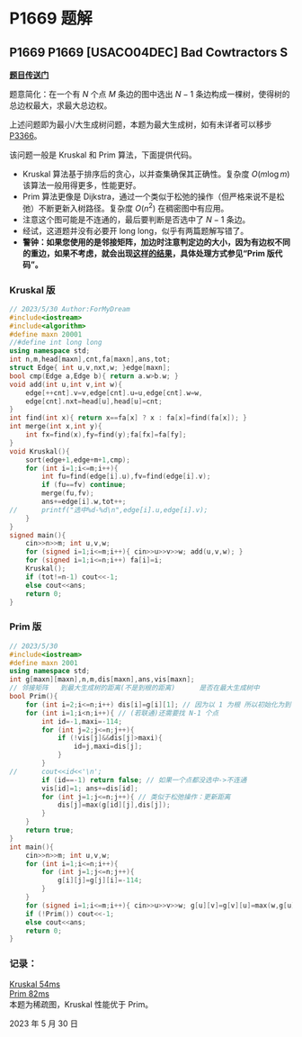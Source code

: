# P1669 题解

## P1669 P1669 [USACO04DEC] Bad Cowtractors S

**[题目传送门](https://www.luogu.com.cn/problem/P1669)**

题意简化：在一个有 $N$ 个点 $M$ 条边的图中选出 $N-1$ 条边构成一棵树，使得树的总边权最大，求最大总边权。

上述问题即为最小/大生成树问题，本题为最大生成树，如有未详者可以移步 [P3366](https://www.luogu.com.cn/problem/P3366)。

该问题一般是 Kruskal 和 Prim 算法，下面提供代码。

- Kruskal 算法基于排序后的贪心，以并查集确保其正确性。复杂度 $O(m \log m)$ 该算法一般用得更多，性能更好。
- Prim 算法更像是 Dijkstra，通过一个类似于松弛的操作（但严格来说不是松弛）不断更新入树路径。复杂度 $O(n^2)$ 在稠密图中有应用。
- 注意这个图可能是不连通的，最后要判断是否选中了 $N-1$ 条边。
- 经试，这道题并没有必要开 long long，似乎有两篇题解写错了。
- **警钟：如果您使用的是邻接矩阵，加边时注意判定边的大小，因为有边权不同的重边，如果不考虑，就会出现[这样的结果](https://www.luogu.com.cn/record/111631408)，具体处理方式参见“Prim 版代码”。**

### Kruskal 版
```cpp
// 2023/5/30 Author:ForMyDream
#include<iostream>
#include<algorithm>
#define maxn 20001
//#define int long long
using namespace std;
int n,m,head[maxn],cnt,fa[maxn],ans,tot;
struct Edge{ int u,v,nxt,w; }edge[maxn];
bool cmp(Edge a,Edge b){ return a.w>b.w; }
void add(int u,int v,int w){ 
	edge[++cnt].v=v,edge[cnt].u=u,edge[cnt].w=w,
	edge[cnt].nxt=head[u],head[u]=cnt; 
}
int find(int x){ return x==fa[x] ? x : fa[x]=find(fa[x]); }
int merge(int x,int y){	
	int fx=find(x),fy=find(y);fa[fx]=fa[fy]; 
}
void Kruskal(){
	sort(edge+1,edge+m+1,cmp);
	for (int i=1;i<=m;i++){
		int fu=find(edge[i].u),fv=find(edge[i].v);
		if (fu==fv) continue;
		merge(fu,fv);
		ans+=edge[i].w,tot++;
//		printf("选中%d-%d\n",edge[i].u,edge[i].v);
	}
} 
signed main(){
	cin>>n>>m; int u,v,w;
	for (signed i=1;i<=m;i++){ cin>>u>>v>>w; add(u,v,w); }
	for (signed i=1;i<=n;i++) fa[i]=i;
	Kruskal();
	if (tot!=n-1) cout<<-1;
	else cout<<ans;
	return 0;
}


```

### Prim 版
```cpp
// 2023/5/30
#include<iostream>
#define maxn 2001
using namespace std;
int g[maxn][maxn],n,m,dis[maxn],ans,vis[maxn];
// 邻接矩阵   到最大生成树的距离(不是到根的距离)      是否在最大生成树中 
bool Prim(){
	for (int i=2;i<=n;i++) dis[i]=g[i][1]; // 因为以 1 为根 所以初始化为到 1 的距离
	for (int i=1;i<n;i++){ // (若联通)还需要找 N-1 个点 
		int id=-1,maxi=-114;
		for (int j=2;j<=n;j++){
			if (!vis[j]&&dis[j]>maxi){
				id=j,maxi=dis[j];
			}
		} 
//		cout<<id<<'\n';
		if (id==-1) return false; // 如果一个点都没选中->不连通 
		vis[id]=1; ans+=dis[id];
		for (int j=1;j<=n;j++){ // 类似于松弛操作：更新距离 
			dis[j]=max(g[id][j],dis[j]); 
		}
	} 
	return true;
}
int main(){
	cin>>n>>m; int u,v,w;
	for (int i=1;i<=n;i++){
		for (int j=1;j<=n;j++){
			g[i][j]=g[j][i]=-114;
		}
	}
	for (signed i=1;i<=m;i++){ cin>>u>>v>>w; g[u][v]=g[v][u]=max(w,g[u][v]); }
	if (!Prim()) cout<<-1;
	else cout<<ans;
	return 0;
}

```
### 记录：
[Kruskal 54ms](https://www.luogu.com.cn/record/111619164)   
[Prim 82ms](https://www.luogu.com.cn/record/111631443)   
本题为稀疏图，Kruskal 性能优于 Prim。

2023 年 5 月 30 日